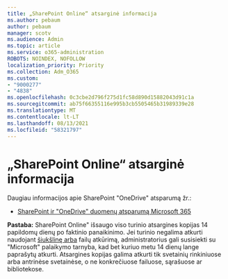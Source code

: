 ```yaml
---
title: „SharePoint Online“ atsarginė informacija
ms.author: pebaum
author: pebaum
manager: scotv
ms.audience: Admin
ms.topic: article
ms.service: o365-administration
ROBOTS: NOINDEX, NOFOLLOW
localization_priority: Priority
ms.collection: Adm_O365
ms.custom:
- "9000277"
- "4838"
ms.openlocfilehash: 0c3cbe2d796f275d1fc58d890d15882043d91c1a
ms.sourcegitcommit: ab75f66355116e995b3cb5505465b31989339e28
ms.translationtype: MT
ms.contentlocale: lt-LT
ms.lasthandoff: 08/13/2021
ms.locfileid: "58321797"
---
```

# <a name="sharepoint-online-backup-information"></a>„SharePoint Online“ atsarginė informacija

Daugiau informacijos apie SharePoint "OneDrive" atsparumą žr.:

- [SharePoint ir "OneDrive" duomenų atsparumą Microsoft 365](https://docs.microsoft.com/compliance/assurance/assurance-sharepoint-onedrive-data-resiliency)

**Pastaba:** SharePoint Online" išsaugo viso turinio atsargines kopijas 14 papildomų dienų po faktinio panaikinimo. Jei turinio negalima atkurti naudojant [šiukšlinę arba](https://support.microsoft.com/office/restore-deleted-items-from-the-site-collection-recycle-bin-5fa924ee-16d7-487b-9a0a-021b9062d14b) failų atkūrimą, [](https://support.microsoft.com/office/restore-your-onedrive-fa231298-759d-41cf-bcd0-25ac53eb8a15)administratorius gali susisiekti su "Microsoft" palaikymo tarnyba, kad bet kuriuo metu 14 dienų lange paprašytų atkurti. Atsargines kopijas galima atkurti tik svetainių rinkiniuose arba antrinėse svetainėse, o ne konkrečiuose failuose, sąrašuose ar bibliotekose.
